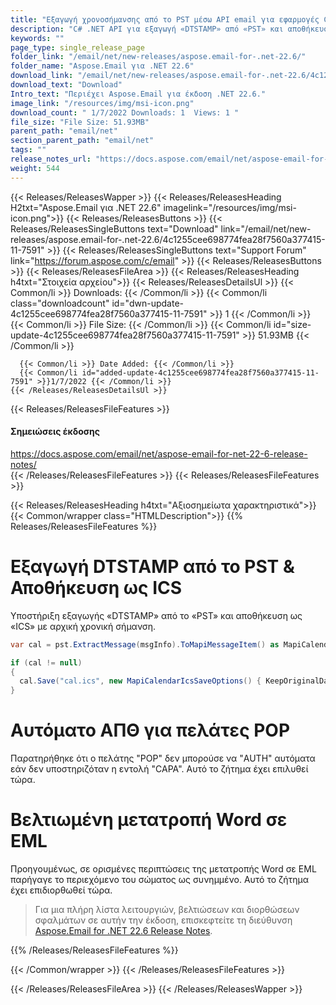 ```yaml
---
title: "Εξαγωγή χρονοσήμανσης από το PST μέσω API email για εφαρμογές C#, .NET"
description: "C# .NET API για εξαγωγή «DTSTAMP» από «PST» και αποθήκευση ως «ICS» με αρχική χρονική σήμανση, αυτόματη AUTH για πελάτες POP, βελτιωμένη μετατροπή Word σε EML."
keywords: ""
page_type: single_release_page
folder_link: "/email/net/new-releases/aspose.email-for-.net-22.6/"
folder_name: "Aspose.Email για .NET 22.6"
download_link: "/email/net/new-releases/aspose.email-for-.net-22.6/4c1255cee698774fea28f7560a377415-11-7591"
download_text: "Download"
Intro_text: "Περιέχει Aspose.Email για έκδοση .NET 22.6."
image_link: "/resources/img/msi-icon.png"
download_count: " 1/7/2022 Downloads: 1  Views: 1 "
file_size: "File Size: 51.93MB"
parent_path: "email/net"
section_parent_path: "email/net"
tags: ""
release_notes_url: "https://docs.aspose.com/email/net/aspose-email-for-net-22-6-release-notes/"
weight: 544
---
```


{{< Releases/ReleasesWapper >}}
{{< Releases/ReleasesHeading H2txt="Aspose.Email για .NET 22.6" imagelink="/resources/img/msi-icon.png">}}
{{< Releases/ReleasesButtons >}}
{{< Releases/ReleasesSingleButtons text="Download" link="/email/net/new-releases/aspose.email-for-.net-22.6/4c1255cee698774fea28f7560a377415-11-7591" >}}
{{< Releases/ReleasesSingleButtons text="Support Forum" link="https://forum.aspose.com/c/email" >}}
{{< Releases/ReleasesButtons >}}
{{< Releases/ReleasesFileArea >}}
{{< Releases/ReleasesHeading h4txt="Στοιχεία αρχείου">}}
{{< Releases/ReleasesDetailsUl >}}
{{< Common/li >}} Downloads: {{< /Common/li >}}
{{< Common/li class="downloadcount" id="dwn-update-4c1255cee698774fea28f7560a377415-11-7591" >}} 1 {{< /Common/li >}}
{{< Common/li >}} File Size: {{< /Common/li >}}
{{< Common/li id="size-update-4c1255cee698774fea28f7560a377415-11-7591" >}} 51.93MB {{< /Common/li >}}

      {{< Common/li >}} Date Added: {{< /Common/li >}}
      {{< Common/li id="added-update-4c1255cee698774fea28f7560a377415-11-7591" >}}1/7/2022 {{< /Common/li >}}
    {{< /Releases/ReleasesDetailsUl >}}

{{< Releases/ReleasesFileFeatures >}}
<h4>Σημειώσεις έκδοσης</h4><div> <a href='https://docs.aspose.com/email/net/aspose-email-for-net-22-6-release-notes/'>https://docs.aspose.com/email/net/aspose-email-for-net-22-6-release-notes/</a></div>
{{< /Releases/ReleasesFileFeatures >}}
{{< Releases/ReleasesFileFeatures >}}

{{< Releases/ReleasesHeading h4txt="Αξιοσημείωτα χαρακτηριστικά">}}
{{< Common/wrapper class="HTMLDescription">}}
{{% Releases/ReleasesFileFeatures %}}

# Εξαγωγή DTSTAMP από το PST & Αποθήκευση ως ICS

Υποστήριξη εξαγωγής «DTSTAMP» από το «PST» και αποθήκευση ως «ICS» με αρχική χρονική σήμανση.

```csharp
var cal = pst.ExtractMessage(msgInfo).ToMapiMessageItem() as MapiCalendar;

if (cal != null)
{
  cal.Save("cal.ics", new MapiCalendarIcsSaveOptions() { KeepOriginalDateTimeStamp = true});
}
```

# Αυτόματο ΑΠΘ για πελάτες POP

Παρατηρήθηκε ότι ο πελάτης "POP" δεν μπορούσε να "AUTH" αυτόματα εάν δεν υποστηριζόταν η εντολή "CAPA". Αυτό το ζήτημα έχει επιλυθεί τώρα.

# Βελτιωμένη μετατροπή Word σε EML

Προηγουμένως, σε ορισμένες περιπτώσεις της μετατροπής Word σε EML παρήγαγε το περιεχόμενο του σώματος ως συνημμένο. Αυτό το ζήτημα έχει επιδιορθωθεί τώρα.

> Για μια πλήρη λίστα λειτουργιών, βελτιώσεων και διορθώσεων σφαλμάτων σε αυτήν την έκδοση, επισκεφτείτε τη διεύθυνση [Aspose.Email for .NET 22.6 Release Notes](https://docs.aspose.com/email/net/aspose-email-for-net-22-6-release-notes/).

{{% /Releases/ReleasesFileFeatures %}}

{{< /Common/wrapper >}}
{{< /Releases/ReleasesFileFeatures >}}

{{< /Releases/ReleasesFileArea >}}
{{< /Releases/ReleasesWapper >}}

